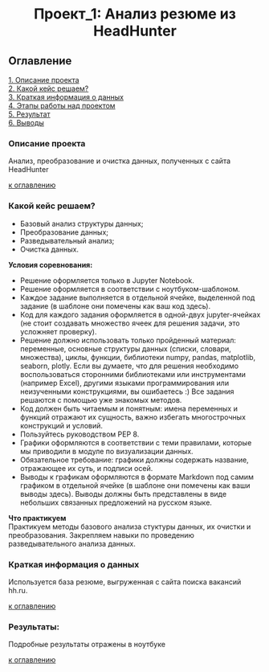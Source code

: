 # <center> Проект_1: Анализ резюме из HeadHunter

## Оглавление  
[1. Описание проекта](.README.md#Описание-проекта)  
[2. Какой кейс решаем?](.README.md#Какой-кейс-решаем)  
[3. Краткая информация о данных](.README.md#Краткая-информация-о-данных)  
[4. Этапы работы над проектом](.README.md#Этапы-работы-над-проектом)  
[5. Результат](.README.md#Результат)    
[6. Выводы](.README.md#Выводы) 

### Описание проекта    
Анализ, преобразование и очистка данных, полученных с сайта HeadHunter

[к оглавлению](_)


### Какой кейс решаем?    
 - Базовый анализ структуры данных;
 - Преобразование данных;
 - Разведывательный анализ;
 - Очистка данных.

**Условия соревнования:**  
- Решение оформляется только в Jupyter Notebook.
- Решение оформляется в соответствии с ноутбуком-шаблоном.
- Каждое задание выполняется в отдельной ячейке, выделенной под задание (в шаблоне они помечены как ваш код здесь). 
- Код для каждого задания оформляется в одной-двух jupyter-ячейках (не стоит создавать множество ячеек для решения задачи, это усложняет проверку).
- Решение должно использовать только пройденный материал: переменные, основные структуры данных (списки, словари, множества), циклы, функции, библиотеки numpy, pandas, matplotlib, seaborn, plotly. Если вы думаете, что для решения необходимо воспользоваться сторонними библиотеками или инструментами (например Excel), другими языками программирования или неизученными конструкциями, вы ошибаетесь :) Все задания решаются с помощью уже знакомых методов.
- Код должен быть читаемым и понятным: имена переменных и функций отражают их сущность, важно избегать многострочных конструкций и условий.
- Пользуйтесь руководством PEP 8.
- Графики оформляются в соответствии с теми правилами, которые мы приводили в модуле по визуализации данных.
- Обязательное требование: графики должны содержать название, отражающее их суть, и подписи осей.
- Выводы к графикам оформляются в формате Markdown под самим графиком в отдельной ячейке (в шаблоне они помечены как ваши выводы здесь). Выводы должны быть представлены в виде небольших связанных предложений на русском языке.



**Что практикуем**     
Практикуем методы базового анализа стуктуры данных, их очистки и преобразования. Закрепляем навыки по проведению разведывательного анализа данных. 


### Краткая информация о данных

Используется база резюме, выгруженная с сайта поиска вакансий hh.ru.

[к оглавлению](.README.md#Оглавление)


### Результаты:  

Подробные результаты отражены в ноутбуке

[к оглавлению](.README.md#Оглавление)


